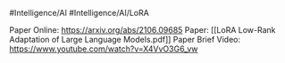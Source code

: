 #Intelligence/AI #Intelligence/AI/LoRA 

Paper Online: https://arxiv.org/abs/2106.09685
Paper: [[LoRA Low-Rank Adaptation of Large Language Models.pdf]]
Paper Brief Video: https://www.youtube.com/watch?v=X4VvO3G6_vw